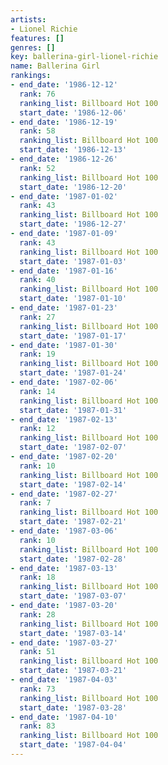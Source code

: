 ```yaml
---
artists:
- Lionel Richie
features: []
genres: []
key: ballerina-girl-lionel-richie
name: Ballerina Girl
rankings:
- end_date: '1986-12-12'
  rank: 76
  ranking_list: Billboard Hot 100
  start_date: '1986-12-06'
- end_date: '1986-12-19'
  rank: 58
  ranking_list: Billboard Hot 100
  start_date: '1986-12-13'
- end_date: '1986-12-26'
  rank: 52
  ranking_list: Billboard Hot 100
  start_date: '1986-12-20'
- end_date: '1987-01-02'
  rank: 43
  ranking_list: Billboard Hot 100
  start_date: '1986-12-27'
- end_date: '1987-01-09'
  rank: 43
  ranking_list: Billboard Hot 100
  start_date: '1987-01-03'
- end_date: '1987-01-16'
  rank: 40
  ranking_list: Billboard Hot 100
  start_date: '1987-01-10'
- end_date: '1987-01-23'
  rank: 27
  ranking_list: Billboard Hot 100
  start_date: '1987-01-17'
- end_date: '1987-01-30'
  rank: 19
  ranking_list: Billboard Hot 100
  start_date: '1987-01-24'
- end_date: '1987-02-06'
  rank: 14
  ranking_list: Billboard Hot 100
  start_date: '1987-01-31'
- end_date: '1987-02-13'
  rank: 12
  ranking_list: Billboard Hot 100
  start_date: '1987-02-07'
- end_date: '1987-02-20'
  rank: 10
  ranking_list: Billboard Hot 100
  start_date: '1987-02-14'
- end_date: '1987-02-27'
  rank: 7
  ranking_list: Billboard Hot 100
  start_date: '1987-02-21'
- end_date: '1987-03-06'
  rank: 10
  ranking_list: Billboard Hot 100
  start_date: '1987-02-28'
- end_date: '1987-03-13'
  rank: 18
  ranking_list: Billboard Hot 100
  start_date: '1987-03-07'
- end_date: '1987-03-20'
  rank: 28
  ranking_list: Billboard Hot 100
  start_date: '1987-03-14'
- end_date: '1987-03-27'
  rank: 51
  ranking_list: Billboard Hot 100
  start_date: '1987-03-21'
- end_date: '1987-04-03'
  rank: 73
  ranking_list: Billboard Hot 100
  start_date: '1987-03-28'
- end_date: '1987-04-10'
  rank: 83
  ranking_list: Billboard Hot 100
  start_date: '1987-04-04'
---
```



